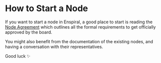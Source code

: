 # How to Start a Node

If you want to start a node in Enspiral, a good place to start is reading the [Node Agreement](/agreements/nodes) which outlines all the formal requirements to get officially approved by the board.

You might also benefit from the documentation of the existing nodes, and having a conversation with their representatives.

Good luck ✨
